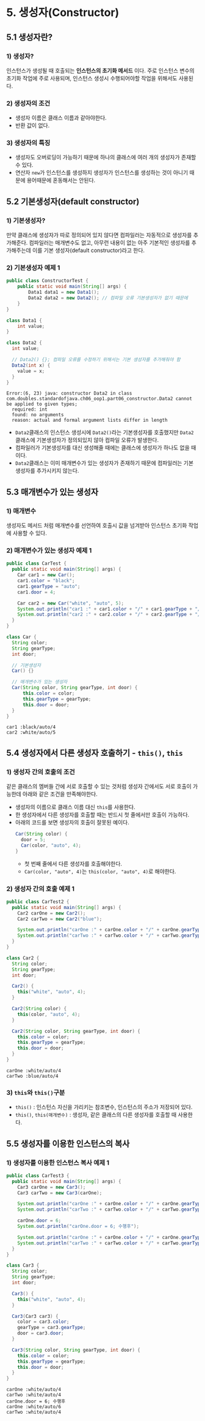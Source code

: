 # 5. 생성자(Constructor)

## 5.1 생성자란?

### 1) 생성자?
인스턴스가 생성될 때 호출되는 **인스턴스의 초기화 메서드** 이다. 주로 인스턴스 변수의 초기화 작업에 주로 사용되며, 인스턴스 생성시 수행되어야할 작업을 위해서도 사용된다.

### 2) 생성자의 조건
- 생성자 이름은 클래스 이름과 같아야한다.
- 반환 값이 없다.

### 3) 생성자의 특징
- 생성자도 오버로딩이 가능하기 때문에 하나의 클래스에 여러 개의 생성자가 존재할 수 있다.
- 연산자 `new`가 인스턴스를 생성하지 생성자가 인스턴스를 생성하는 것이 아니기 때문에 용어때문에 혼동해서는 안된다.

## 5.2 기본생성자(default constructor)

### 1) 기본생성자?
만약 클래스에 생성자가 따로 정의되어 있지 않다면 컴파일러는 자동적으로 생성자를 추가해준다. 컴파일러는 매개변수도 없고, 아무런 내용이 없는 아주 기본적인 생성자를 추가해주는데 이를 기본 생성자(default constructor)라고 한다.

### 2) 기본생성자 예제 1
```java
public class ConstructorTest {
    public static void main(String[] args) {
        Data1 data1 = new Data1();
        Data2 data2 = new Data2(); // 컴파일 오류 기본생성자가 없기 때문에
    }
}

class Data1 {
    int value;
}

class Data2 {
  int value;

  // Data2() {}; 컴파일 오류를 수정하기 위해서는 기본 생성자를 추가해줘야 함
  Data2(int x) {
    value = x;
  }
}
```
```
Error:(6, 23) java: constructor Data2 in class com.doubles.standardofjava.ch06_oop1.part06_constructor.Data2 cannot be applied to given types;
  required: int
  found: no arguments
  reason: actual and formal argument lists differ in length
```
- `Data2`클래스의 인스턴스 생성시에 `Data2()`라는 기본생성자를 호출했지만 `Data2`클래스에 기본생성자가 정의되있지 않아 컴파일 오류가 발생한다.
- 컴파일러가 기본생성자를 대신 생성해줄 때에는 클래스에 생성자가 하나도 없을 때이다.
- `Data2`클래스는 이미 매개변수가 있는 생성자가 존재하기 때문에 컴파일러는 기본 생성자를 추가시키지 않는다.

## 5.3 매개변수가 있는 생성자

### 1) 매개변수
생성자도 메서드 처럼 매개변수를 선언하여 호출시 값을 넘겨받아 인스턴스 초기화 작업에 사용할 수 있다.

### 2) 매개변수가 있는 생성자 예제 1
```java
public class CarTest {
  public static void main(String[] args) {
    Car car1 = new Car();
    car1.color = "black";
    car1.gearType = "auto";
    car1.door = 4;

    Car car2 = new Car("white", "auto", 5);
    System.out.println("car1 :" + car1.color + "/" + car1.gearType + "/" + car1.door);
    System.out.println("car2 :" + car2.color + "/" + car2.gearType + "/" + car2.door);
  }
}

class Car {
  String color;
  String gearType;
  int door;

  // 기본생성자
  Car() {}

  // 매개변수가 있는 생성자
  Car(String color, String gearType, int door) {
      this.color = color;
      this.gearType = gearType;
      this.door = door;
  }
}
```
```
car1 :black/auto/4
car2 :white/auto/5
```

## 5.4 생성자에서 다른 생성자 호출하기 - `this()`, `this`

### 1) 생성자 간의 호출의 조건
같은 클래스의 멤버들 간에 서로 호출할 수 있는 것처럼 생성자 간에서도 서로 호출이 가능한데 아래와 같은 조건을 만족해야한다.
- 생성자의 이름으로 클래스 이름 대신 `this`를 사용한다.
- 한 생성자에서 다른 생성자를 호출할 때는 반드시 첫 줄에서만 호출이 가능하다.
- 아래의 코드를 보면 생성자의 호출이 잘못된 예이다.
  ```java
  Car(String color) {
    door = 5;
    Car(color, "auto", 4);
  }
  ```
  - 첫 번째 줄에서 다른 생성자를 호출해야한다.
  - `Car(color, "auto", 4)`는 `this(color, "auto", 4)`로 해야한다.

### 2) 생성자 간의 호출 예제 1
```java
public class CarTest2 {
  public static void main(String[] args) {
    Car2 carOne = new Car2();
    Car2 carTwo = new Car2("blue");

    System.out.println("carOne :" + carOne.color + "/" + carOne.gearType + "/" + carOne.door);
    System.out.println("carTwo :" + carTwo.color + "/" + carTwo.gearType + "/" + carTwo.door);
  }
}

class Car2 {
  String color;
  String gearType;
  int door;

  Car2() {
    this("white", "auto", 4);
  }

  Car2(String color) {
    this(color, "auto", 4);
  }

  Car2(String color, String gearType, int door) {
    this.color = color;
    this.gearType = gearType;
    this.door = door;
  }
}
```
```
carOne :white/auto/4
carTwo :blue/auto/4
```

### 3) `this`와 `this()`구분
- `this()` : 인스턴스 자신을 가리키는 참조변수, 인스턴스의 주소가 저장되어 있다.
- `this()`, `this(매개변수)` : 생성자, 같은 클래스의 다른 생성자를 호출할 때 사용한다.

## 5.5 생성자를 이용한 인스턴스의 복사

### 1) 생성자를 이용한 인스턴스 복사 예제 1
```java
public class CarTest3 {
  public static void main(String[] args) {
    Car3 carOne = new Car3();
    Car3 carTwo = new Car3(carOne);

    System.out.println("carOne :" + carOne.color + "/" + carOne.gearType + "/" + carOne.door);
    System.out.println("carTwo :" + carTwo.color + "/" + carTwo.gearType + "/" + carTwo.door);

    carOne.door = 6;
    System.out.println("carOne.door = 6; 수행후");

    System.out.println("carOne :" + carOne.color + "/" + carOne.gearType + "/" + carOne.door);
    System.out.println("carTwo :" + carTwo.color + "/" + carTwo.gearType + "/" + carTwo.door);
  }
}

class Car3 {
  String color;
  String gearType;
  int door;

  Car3() {
    this("white", "auto", 4);
  }

  Car3(Car3 car3) {
    color = car3.color;
    gearType = car3.gearType;
    door = car3.door;
  }

  Car3(String color, String gearType, int door) {
    this.color = color;
    this.gearType = gearType;
    this.door = door;
  }
}
```
```
carOne :white/auto/4
carTwo :white/auto/4
carOne.door = 6; 수행후
carOne :white/auto/6
carTwo :white/auto/4
```
